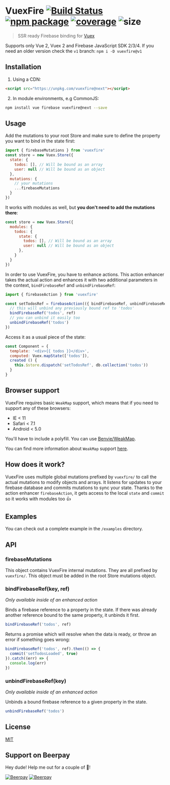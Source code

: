 # VuexFire [![Build Status](https://img.shields.io/circleci/project/posva/vuexfire/master.svg)](https://circleci.com/gh/posva/vuexfire) [![npm package](https://img.shields.io/npm/v/vuexfire.svg)](https://www.npmjs.com/package/vuexfire) [![coverage](https://img.shields.io/codecov/c/github/posva/vuexfire/master.svg)](https://codecov.io/github/posva/vuexfire) ![size](http://img.badgesize.io/posva/vuexfire/master/dist/vuexfire.min.js.svg?compression=gzip)

> SSR ready Firebase binding for [Vuex](https://github.com/vuejs/vuex)

Supports only Vue 2, Vuex 2 and Firebase JavaScript SDK 2/3/4.
If you need an older version check the `v1` branch: `npm i -D vuexfire@v1`

## Installation

1. Using a CDN:

``` html
<script src="https://unpkg.com/vuexfire@next"></script>
```

2. In module environments, e.g CommonJS:

``` bash
npm install vue firebase vuexfire@next --save
```

## Usage

Add the mutations to your root Store and make sure to define the property you
want to bind in the state first:

``` js
import { firebaseMutations } from 'vuexfire'
const store = new Vuex.Store({
  state: {
    todos: [], // Will be bound as an array
    user: null // Will be bound as an object
  },
  mutations: {
    // your mutations
    ...firebaseMutations
  }
})
```

It works with modules as well, but **you don't need to add the mutations there**:
```js
const store = new Vuex.Store({
  modules: {
    todos: {
      state: {
        todos: [], // Will be bound as an array
        user: null // Will be bound as an object
      },
    }
  }
})
```

In order to use VuexFire, you have to enhance actions. This action enhancer
takes the actual action and enhances it with two additional parameters in the
context, `bindFirebaseRef` and `unbindFirebaseRef`:

```js
import { firebaseAction } from 'vuexfire'

const setTodosRef = firebaseAction(({ bindFirebaseRef, unbindFirebaseRef }, { ref }) => {
  // this will unbind any previously bound ref to 'todos'
  bindFirebaseRef('todos', ref)
  // you can unbind it easily too
  unbindFirebaseRef('todos')
})
```

Access it as a usual piece of the state:

```js
const Component = {
  template: '<div>{{ todos }}</div>',
  computed: Vuex.mapState(['todos']),
  created () {
    this.$store.dispatch('setTodosRef', db.collection('todos'))
  }
}
```

## Browser support

VuexFire requires basic `WeakMap` support, which means that if you need to
support any of these browsers:

- IE < 11
- Safari < 7.1
- Android < 5.0

You'll have to include a polyfill. You can
use [Benvie/WeakMap](https://github.com/Benvie/WeakMap).

You can find more information about `WeakMap`
support [here](http://kangax.github.io/compat-table/es6/#test-WeakMap).

## How does it work?

VuexFire uses multiple global mutations prefixed by `vuexfire/` to call the
actual mutations to modify objects and arrays. It listens for updates to your
firebase database and commits mutations to sync your state. Thanks to the action
enhancer `firebaseAction`, it gets access to the local `state` and `commit` so
it works with modules too :+1:

## Examples

You can check out a complete example in the `/examples` directory.

## API

### firebaseMutations

This object contains VuexFire internal mutations. They are all prefixed by
`vuexfire/`. This object must be added in the root Store mutations object.

### bindFirebaseRef(key, ref)

_Only available inside of an enhanced action_

Binds a firebase reference to a property in the state. If there was already
another reference bound to the same property, it unbinds it first.

```js
bindFirebaseRef('todos', ref)
```

Returns a promise which will resolve when the data is ready, or throw an error if something goes wrong:

```js
bindFirebaseRef('todos', ref).then(() => {
  commit('setTodosLoaded', true)
}).catch((err) => {
  console.log(err)
})
```

### unbindFirebaseRef(key)

_Only available inside of an enhanced action_

Unbinds a bound firebase reference to a given property in the state.

```js
unbindFirebaseRef('todos')
```

## License

[MIT](http://opensource.org/licenses/MIT)

## Support on Beerpay
Hey dude! Help me out for a couple of :beers:!

[![Beerpay](https://beerpay.io/posva/vuexfire/badge.svg?style=beer-square)](https://beerpay.io/posva/vuexfire)  [![Beerpay](https://beerpay.io/posva/vuexfire/make-wish.svg?style=flat-square)](https://beerpay.io/posva/vuexfire?focus=wish)
